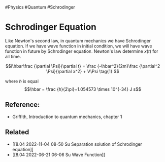 
#Physics
#Quantum
#Schrodinger

# Schrodinger Equation
Like Newton's second law, in quantum mechanics we have Schrodinger equation. If we have wave function in initial condition, we will have wave function in future by Schrodinger equation. Newton's law determine $x(t)$ for all time. 


$$i\hbar\frac {\partial \Psi}{\partial t} = \frac {-\hbar^2}{2m}\frac {\partial^2 \Psi}{\partial x^2} + V\Psi  \tag{1} $$

where $\hbar$ is equal
$$\hbar = \frac {h}{2\pi}=1.054573 \times 10^{-34} J s$$


## Reference:
- Griffith, Introduction to quantum mechanics, chapter 1
## Related
- [[8.04 2022-11-04 08-50 Su Separation solution of Schrodinger equation]]
- [[8.04 2022-06-21 06-06 Su Wave Function]]